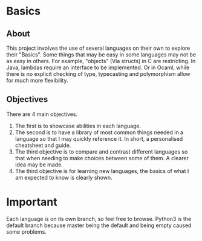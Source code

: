 # Basics
## About
This project involves the use of several languages on their own to explore their "Basics". Some things that may be easy in some languages may not be as easy in others. For example, "objects" (Via structs) in C are restricting. In Java, lambdas require an interface to be implemented. Or in Ocaml, while there is no explicit checking of type, typecasting and polymorphism allow for much more flexibility.

## Objectives
There are 4 main objectives. 
1. The first is to showcase abilities in each language.
1. The second is to have a library of most common things needed in a language so that I may quickly reference it. In short, a personalised cheatsheet and guide.
1. The third objective is to compare and contrast different languages so that when needing to make choices between some of them. A clearer idea may be made.
1. The third objective is for learning new languages, the basics of what I am expected to know is clearly shown.

# Important
Each language is on its own branch, so feel free to browse. Python3 is the default branch because master being the default and being empty caused some problems.
